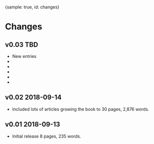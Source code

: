 {sample: true, id: changes}
# Changes

## v0.03 TBD

* New entries
* [](groovy-closures)
* [](groovy-relative-path)
* [](groovy-remove-spaces-from-string)
* [](groovy-return-multiple-values-from-function)
* [](groovy-temporary-file)

## v0.02 2018-09-14

* Included lots of articles growing the book to 30 pages, 2,876 words.

## v0.01 2018-09-13

* Initial release 8 pages, 235 words.

